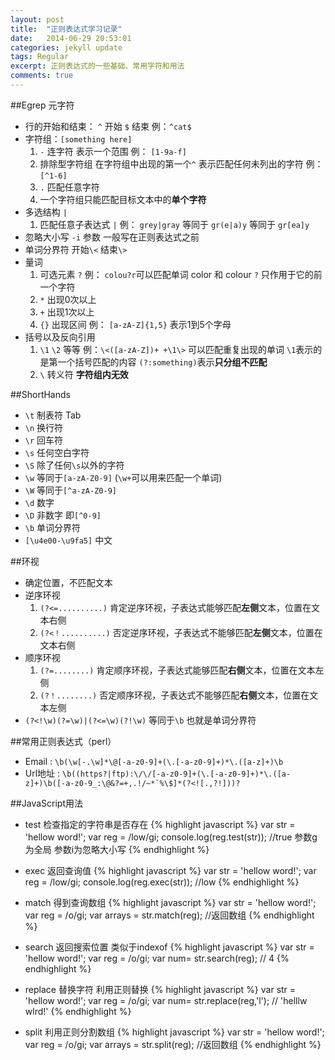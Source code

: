 ```yaml
---
layout: post
title:  "正则表达式学习记录"
date:   2014-06-29 20:53:01
categories: jekyll update
tags: Regular
excerpt: 正则表达式的一些基础、常用字符和用法
comments: true
---
```


##Egrep 元字符
 
* 行的开始和结束： ``^`` 开始  ``$`` 结束   例：``^cat$``
* 字符组：``[something here]``
    1. ``-`` 连字符   表示一个范围   例： ``[1-9a-f]``
    2. 排除型字符组    在字符组中出现的第一个``^`` 表示匹配任何未列出的字符  例： ``[^1-6]``
    3. ``.`` 匹配任意字符
    4. 一个字符组只能匹配目标文本中的**单个字符**
* 多选结构  ``|``
    1. 匹配任意子表达式 ``|``  例： ``grey|gray`` 等同于 ``gr(e|a)y`` 等同于 ``gr[ea]y``
* 忽略大小写  ``-i`` 参数   一般写在正则表达式之前
* 单词分界符  开始``\<``     结束``\>``
* 量词
    1. 可选元素  ``?``    例： ``colou?r``可以匹配单词 color 和 colour    ``?`` 只作用于它的前一个字符
    2. ``*`` 出现0次以上
    3. ``+`` 出现1次以上
    4. ``{}``  出现区间   例： ``[a-zA-Z]{1,5}``   表示1到5个字母
* 括号以及反向引用
    1. ``\1``  ``\2``  等等  例：``\<([a-zA-Z])+ +\1\>`` 可以匹配重复出现的单词  ``\1``表示的是第一个括号匹配的内容  ``(?:something)``表示**只分组不匹配**
    2. ``\`` 转义符  **字符组内无效**

##ShortHands

* ``\t`` 制表符 Tab
* ``\n`` 换行符
* ``\r`` 回车符
* ``\s`` 任何空白字符
* ``\S``  除了任何``\s``以外的字符
* ``\w``  等同于``[a-zA-Z0-9]``   (``\w+``可以用来匹配一个单词)
* ``\W``  等同于``[^a-zA-Z0-9]``      
* ``\d``  数字
* ``\D`` 非数字   即``[^0-9]``
* ``\b``  单词分界符
* ``[\u4e00-\u9fa5]``  中文

##环视   

* 确定位置，不匹配文本
* 逆序环视
    1. ``(?<=..........)``    肯定逆序环视，子表达式能够匹配**左侧**文本，位置在文本右侧
    2. ``(?<！..........)``   否定逆序环视，子表达式不能够匹配**左侧**文本，位置在文本右侧
* 顺序环视
    1. ``(?=........)``        肯定顺序环视，子表达式能够匹配**右侧**文本，位置在文本左侧
    1. ``(?！........)``       否定顺序环视，子表达式不能够匹配**右侧**文本，位置在文本左侧
* ``(?<!\w)(?=\w)|(?<=\w)(?!\w)`` 等同于``\b``   也就是单词分界符


##常用正则表达式（perl）

* Email : ``\b(\w[-.\w]*\@[-a-z0-9]+(\.[-a-z0-9]+)*\.([a-z]+)\b``
* Url地址 : ``\b((https?|ftp):\/\/[-a-z0-9]+(\.[-a-z0-9]+)*\.([a-z]+)\b([-a-z0-9_:\@&?=+,.!/~*`%\$]*(?<![.,?!]))?``



##JavaScript用法
* test  检查指定的字符串是否存在
{% highlight javascript %}
var str = 'hellow word!';
var reg = /low/gi;
console.log(reg.test(str));  //true  参数g为全局  参数i为忽略大小写
{% endhighlight %}

* exec  返回查询值
{% highlight javascript %}
var str = 'hellow word!';
var reg = /low/gi;
console.log(reg.exec(str));  //low
{% endhighlight %}

* match  得到查询数组
{% highlight javascript %}
var str = 'hellow word!';
var reg = /o/gi;
var arrays = str.match(reg);  //返回数组
{% endhighlight %}

* search  返回搜索位置  类似于indexof
{% highlight javascript %}
var str = 'hellow word!';
var reg = /o/gi;
var num= str.search(reg);  // 4
{% endhighlight %}

* replace  替换字符  利用正则替换
{% highlight javascript %}
var str = 'hellow word!';
var reg = /o/gi;
var num= str.replace(reg,'l');  // 'helllw wlrd!'
{% endhighlight %}

* split   利用正则分割数组
{% highlight javascript %}
var str = 'hellow word!';
var reg = /o/gi;
var arrays = str.split(reg);  //返回数组
{% endhighlight %}


 

















